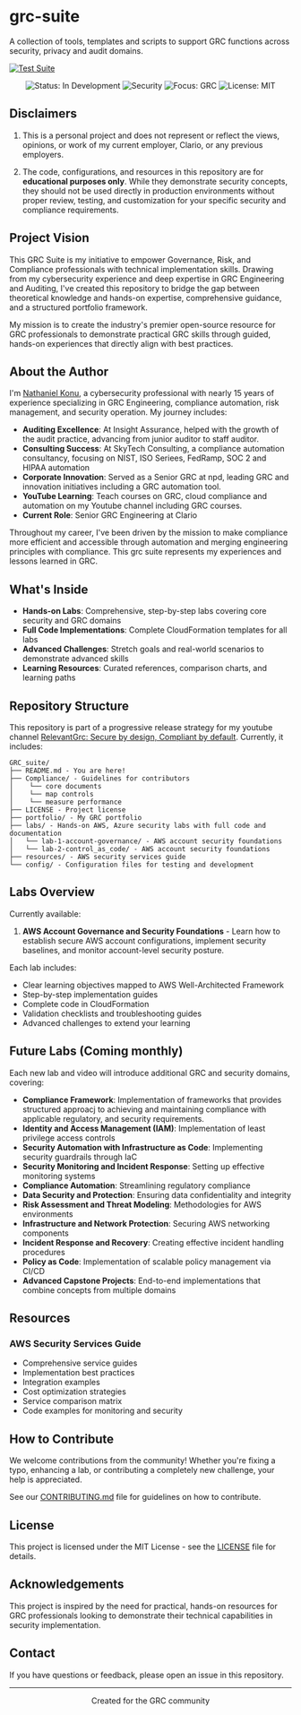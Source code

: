 # grc-suite
A collection of tools, templates and scripts to support GRC functions across security, privacy and audit domains. 

  [![Test Suite](https://github.com/ajy0127/grc_portfolio/actions/workflows/test.yml/badge.svg)](https://github.com/ajy0127/grc_portfolio/actions/workflows/test.yml)

<p align="center">
  <img src="https://img.shields.io/badge/Status-In%20Development-yellow" alt="Status: In Development">
  <img src="https://img.shields.io/badge/Security-orange" alt="Security">
  <img src="https://img.shields.io/badge/Focus-GRC-blue" alt="Focus: GRC">
  <img src="https://img.shields.io/badge/License-MIT-green" alt="License: MIT">
</p>

## Disclaimers

1. This is a personal project and does not represent or reflect the views, opinions, or work of my current employer, Clario, or any previous employers.

2. The code, configurations, and resources in this repository are for **educational purposes only**. While they demonstrate security concepts, they should not be used directly in production environments without proper review, testing, and customization for your specific security and compliance requirements.

## Project Vision

This GRC Suite is my initiative to empower Governance, Risk, and Compliance professionals with technical implementation skills. Drawing from my cybersecurity experience and deep expertise in GRC Engineering and Auditing, I've created this repository to bridge the gap between theoretical knowledge and hands-on expertise, comprehensive guidance, and a structured portfolio framework.

My mission is to create the industry's premier open-source resource for GRC professionals to demonstrate practical GRC skills through guided, hands-on experiences that directly align with best practices.

## About the Author

I'm [Nathaniel Konu](https://www.linkedin.com/in/nkonu/), a cybersecurity professional with nearly 15 years of experience specializing in GRC Engineering, compliance automation, risk management, and security operation. My journey includes:

- **Auditing Excellence**: At Insight Assurance, helped with the growth of the audit practice, advancing from junior auditor to staff auditor.
- **Consulting Success**: At SkyTech Consulting, a compliance automation consultancy, focusing on NIST, ISO Seriees, FedRamp, SOC 2 and HIPAA automation
- **Corporate Innovation**: Served as a Senior GRC at npd, leading GRC and innovation initiatives including a GRC automation tool. 
- **YouTube Learning**: Teach courses on GRC, cloud compliance and automation on my Youtube channel including GRC courses. 
- **Current Role**: Senior GRC Engineering at Clario

Throughout my career, I've been driven by the mission to make compliance more efficient and accessible through automation and merging engineering principles with compliance. This grc suite represents my experiences and lessons learned in GRC.

## What's Inside

- **Hands-on Labs**: Comprehensive, step-by-step labs covering core security and GRC domains
- **Full Code Implementations**: Complete CloudFormation templates for all labs
- **Advanced Challenges**: Stretch goals and real-world scenarios to demonstrate advanced skills
- **Learning Resources**: Curated references, comparison charts, and learning paths

## Repository Structure

This repository is part of a progressive release strategy for my youtube channel  [RelevantGrc: Secure by design, Compliant by default](https://www.youtube.com/channel/UClRL3C3I8eWrlbISV1n1Bgg). Currently, it includes:

```
GRC_suite/
├── README.md - You are here!
├── Compliance/ - Guidelines for contributors
│    └── core documents
│    └── map controls
│    └── measure performance
├── LICENSE - Project license
├── portfolio/ - My GRC portfolio
├── labs/ - Hands-on AWS, Azure security labs with full code and documentation
│   └── lab-1-account-governance/ - AWS account security foundations
│   └── lab-2-control_as_code/ - AWS account security foundations
├── resources/ - AWS security services guide
└── config/ - Configuration files for testing and development
```
## Labs Overview

Currently available:

1. **AWS Account Governance and Security Foundations** - Learn how to establish secure AWS account configurations, implement security baselines, and monitor account-level security posture.

Each lab includes:
- Clear learning objectives mapped to AWS Well-Architected Framework
- Step-by-step implementation guides
- Complete code in CloudFormation
- Validation checklists and troubleshooting guides
- Advanced challenges to extend your learning

## Future Labs (Coming monthly)

Each new lab and video will introduce additional GRC and security domains, covering:

- **Compliance Framework**: Implementation of frameworks that provides structured approacj to achieving and maintaining compliance with applicable regulatory, and security requirements.
- **Identity and Access Management (IAM)**: Implementation of least privilege access controls
- **Security Automation with Infrastructure as Code**: Implementing security guardrails through IaC
- **Security Monitoring and Incident Response**: Setting up effective monitoring systems
- **Compliance Automation**: Streamlining regulatory compliance
- **Data Security and Protection**: Ensuring data confidentiality and integrity
- **Risk Assessment and Threat Modeling**: Methodologies for AWS environments
- **Infrastructure and Network Protection**: Securing AWS networking components
- **Incident Response and Recovery**: Creating effective incident handling procedures
- **Policy as Code**: Implementation of scalable policy management via CI/CD
- **Advanced Capstone Projects**: End-to-end implementations that combine concepts from multiple domains

## Resources

### AWS Security Services Guide
- Comprehensive service guides
- Implementation best practices
- Integration examples
- Cost optimization strategies
- Service comparison matrix
- Code examples for monitoring and security


## How to Contribute

We welcome contributions from the community! Whether you're fixing a typo, enhancing a lab, or contributing a completely new challenge, your help is appreciated.

See our [CONTRIBUTING.md](CONTRIBUTING.md) file for guidelines on how to contribute.

## License

This project is licensed under the MIT License - see the [LICENSE](LICENSE) file for details.

## Acknowledgements

This project is inspired by the need for practical, hands-on resources for GRC professionals looking to demonstrate their technical capabilities in security implementation.

## Contact

If you have questions or feedback, please open an issue in this repository.

---

<p align="center">Created for the GRC community</p>
